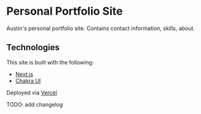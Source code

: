 # Personal Portfolio Site
Austin's personal portfolio site. Contains contact information, skills, about.

## Technologies
This site is built with the following:
- [Next.js](https://nextjs.org/)
- [Chakra UI](https://chakra-ui.com/)

Deployed via [Vercel](https://vercel.com/)

TODO: add changelog
